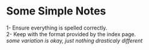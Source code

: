 # Some Simple Notes

1- Ensure everything is spelled correctly.  
2- Keep with the format provided by the index page.  
  _some variation is okay, just nothing drasticaly different_  
